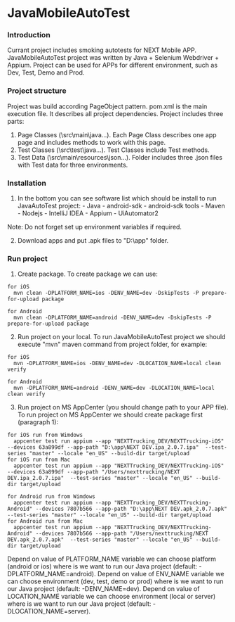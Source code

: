 # JavaMobileAutoTest

### Introduction
Currant project includes smoking autotests for NEXT Mobile APP. JavaMobileAutoTest project was written by Java + Selenium Webdriver + Appium. Project can be used for APPs for different environment, such as Dev, Test, Demo and Prod.
 
### Project structure
Project was build according PageObject pattern. pom.xml is the main execution file. It describes all project dependencies. Project includes three parts: 
   1. Page Classes (\src\main\java\...). Each Page Class describes one app page and includes methods to work with this page.
   2. Test Classes (\src\test\java\...). Test Classes include Test methods.
   3. Test Data (\src\main\resources\json\...). Folder includes three .json files with Test data for three environments.
    
### Installation
   1. In the bottom you can see software list which should be install to run JavaAutoTest project:
    - Java
    - android-sdk
    - android-sdk tools
    - Maven
    - Nodejs
    - IntelliJ IDEA
    - Appium
    - UiAutomator2

Note: Do not forget set up environment variables if required.

   2. Download apps and put .apk files to "D:\\app" folder.

### Run project
   1. Create package. To create package we can use:

    for iOS
      mvn clean -DPLATFORM_NAME=ios -DENV_NAME=dev -DskipTests -P prepare-for-upload package

    for Android
      mvn clean -DPLATFORM_NAME=android -DENV_NAME=dev -DskipTests -P prepare-for-upload package


   2. Run project on your local. To run JavaMobileAutoTest project we should execute "mvn" maven command from project folder, for example:

    for iOS
      mvn -DPLATFORM_NAME=ios -DENV_NAME=dev -DLOCATION_NAME=local clean verify

    for Android
      mvn -DPLATFORM_NAME=android -DENV_NAME=dev -DLOCATION_NAME=local clean verify


   3. Run project on MS AppCenter (you should change path to your APP file). To run project on MS AppCenter we should create package first (paragraph 1):

    for iOS run from Wimdows
      appcenter test run appium --app "NEXTTrucking_DEV/NEXTTrucking-iOS" --devices 63a899df --app-path "D:\app\NEXT DEV.ipa_2.0.7.ipa"  --test-series "master" --locale "en_US" --build-dir target/upload
    for iOS run from Mac
      appcenter test run appium --app "NEXTTrucking_DEV/NEXTTrucking-iOS" --devices 63a899df --app-path "/Users/nexttrucking/NEXT DEV.ipa_2.0.7.ipa"  --test-series "master" --locale "en_US" --build-dir target/upload

    for Android run from Wimdows
      appcenter test run appium --app "NEXTTrucking_DEV/NEXTTrucking-Android" --devices 7807b566 --app-path "D:\app\NEXT DEV.apk_2.0.7.apk"  --test-series "master" --locale "en_US" --build-dir target/upload
    for Android run from Mac
      appcenter test run appium --app "NEXTTrucking_DEV/NEXTTrucking-Android" --devices 7807b566 --app-path "/Users/nexttrucking/NEXT DEV.apk_2.0.7.apk"  --test-series "master" --locale "en_US" --build-dir target/upload


Depend on value of PLATFORM_NAME variable we can choose platform (android or ios) where is we want to run our Java project (default: -DPLATFORM_NAME=android).
Depend on value of ENV_NAME variable we can choose environment (dev, test, demo or prod) where is we want to run our Java project (default: -DENV_NAME=dev).
Depend on value of LOCATION_NAME variable we can choose environment (local or server) where is we want to run our Java project (default: -DLOCATION_NAME=server).
